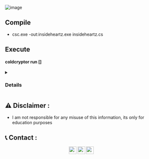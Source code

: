 ![image](https://user-images.githubusercontent.com/75253629/198406644-f75ec147-0e46-4326-a999-06a052f0721e.png)

## Compile
- csc.exe -out:insideheartz.exe insideheartz.cs

## Execute
<strong><h4>coldcryptor run []</h4></strong>
<details> <summary><strong><h3>Details</h3></strong></summary> 
  
- This will create three directories (one, two, three) and populate each with 50 .txt files.
  
- If a file called "data" is detected in the current directory, then its contents will be used to populate the generated files.
  
- Alternatively, if a directory is supplied, then it (and the files inside) will be used instead of the three directories + generated files.
  
- The list of files is then randomized and each file is encrypted and saved as the provided extension. 
  
- Finally, it writes a key and file association to HKCU. The association sets the extension to launch calc. However, no registry changes will happen if:
1. the current directory is UNC path
2. a directory is supplied and it is a UNC path
</details>


## ⚠️ Disclaimer :
- I am not responsible for any misuse of this information, its only for education purposes 

## 📞 Contact :
<p align="center">
<a href="https://instagram.com/smadi0x01" target="blank"><img align="center" src="https://cdn.jsdelivr.net/npm/simple-icons@3.0.1/icons/instagram.svg" alt="smadi" height="25" width="25" /></a>
<a href="https://linkedin.com/in/saud-smadi" target="blank"><img align="center" src="https://cdn.jsdelivr.net/npm/simple-icons@3.0.1/icons/linkedin.svg" alt="smadi" height="25" width="25" /></a>
<a href="https://t.me/rootsmadi" target="blank"><img align="center" src="https://cdn.jsdelivr.net/npm/simple-icons@3.0.1/icons/telegram.svg" alt="smadi" height="25" width="25" /></a>
</p>
